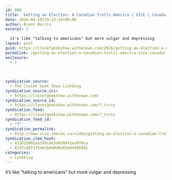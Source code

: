 ```yaml
---
id: 800
title: 'Getting an Election: A Canadian Trolls America | VICE | Canada'
date: 2016-04-18T19:33:23+00:00
author: Brent Morris
excerpt: |
  
  it's like "talking to americans" but more vulgar and depressing
layout: post
guid: https://closetgeekshow.withknown.com/2016/getting-an-election-a-canadian-trolls-america-vice-canada
permalink: /getting-an-election-a-canadian-trolls-america-vice-canada/
enclosure:
  - |
    
    
    
syndication_source:
  - The Closet Geek Show Linkblog
syndication_source_uri:
  - https://closetgeekshow.withknown.com/
syndication_source_id:
  - https://closetgeekshow.withknown.com/?_t=rss
syndication_feed:
  - https://closetgeekshow.withknown.com/?_t=rss
syndication_feed_id:
  - "7"
syndication_permalink:
  - http://www.vice.com/en_ca/video/getting-an-election-a-canadian-trolls-america-234?utm_source=vicetwitterca
syndication_item_hash:
  - 433615002aa149cde5d6d9941ea978ca
  - 8147cd9f135eb3bda0d0a65e8440b881
categories:
  - Linkblog
---
```

<div class="known-bookmark">
  <p>
    it&#8217;s like &#8220;talking to americans&#8221; but more vulgar and depressing
  </p>
</div>